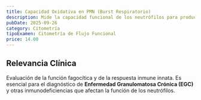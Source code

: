 ```yaml
---
title: Capacidad Oxidativa en PMN (Burst Respiratorio)
description: Mide la capacidad funcional de los neutrófilos para producir especies reactivas de oxígeno, esencial para el diagnóstico de Enfermedad Granulomatosa Crónica.
pubDate: 2025-09-26
category: Citometría
tipoExamen: Citometría de Flujo Funcional
price: 14.00
---
```


## Relevancia Clínica
Evaluación de la función fagocítica y de la respuesta inmune innata. Es esencial para el diagnóstico de **Enfermedad Granulomatosa Crónica (EGC)** y otras inmunodeficiencias que afectan la función de los neutrófilos.
